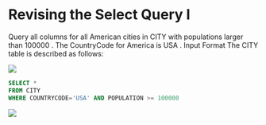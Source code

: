 ﻿# Revising the Select Query I 
Query all columns for all American cities in CITY with populations larger than 100000 . The CountryCode for America is USA . Input Format The CITY table is described as follows:

![](https://s3.amazonaws.com/hr-challenge-images/8137/1449729804-f21d187d0f-CITY.jpg)

```sql
SELECT *
FROM CITY
WHERE COUNTRYCODE='USA' AND POPULATION >= 100000
```

![](https://i.imgur.com/kForS2R.png)

